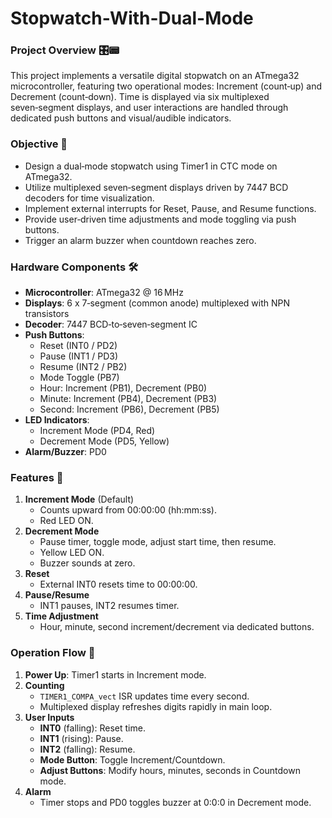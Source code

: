 # Stopwatch-With-Dual-Mode

### Project Overview 🎛️📟
This project implements a versatile digital stopwatch on an ATmega32 microcontroller, featuring two operational modes: Increment (count‑up) and Decrement (count‑down). Time is displayed via six multiplexed seven‑segment displays, and user interactions are handled through dedicated push buttons and visual/audible indicators.

### Objective 🎯
- Design a dual‑mode stopwatch using Timer1 in CTC mode on ATmega32.  
- Utilize multiplexed seven‑segment displays driven by 7447 BCD decoders for time visualization.  
- Implement external interrupts for Reset, Pause, and Resume functions.  
- Provide user‑driven time adjustments and mode toggling via push buttons.  
- Trigger an alarm buzzer when countdown reaches zero.

### Hardware Components 🛠️
- **Microcontroller**: ATmega32 @ 16 MHz  
- **Displays**: 6 x 7‑segment (common anode) multiplexed with NPN transistors  
- **Decoder**: 7447 BCD‑to‑seven‑segment IC  
- **Push Buttons**:  
  - Reset (INT0 / PD2)  
  - Pause (INT1 / PD3)  
  - Resume (INT2 / PB2)  
  - Mode Toggle (PB7)  
  - Hour: Increment (PB1), Decrement (PB0)  
  - Minute: Increment (PB4), Decrement (PB3)  
  - Second: Increment (PB6), Decrement (PB5)  
- **LED Indicators**:  
  - Increment Mode (PD4, Red)  
  - Decrement Mode (PD5, Yellow)  
- **Alarm/Buzzer**: PD0  

### Features 🚀
1. **Increment Mode** (Default)  
   - Counts upward from 00:00:00 (hh:mm:ss).  
   - Red LED ON.  
2. **Decrement Mode**  
   - Pause timer, toggle mode, adjust start time, then resume.  
   - Yellow LED ON.  
   - Buzzer sounds at zero.  
3. **Reset**  
   - External INT0 resets time to 00:00:00.  
4. **Pause/Resume**  
   - INT1 pauses, INT2 resumes timer.  
5. **Time Adjustment**  
   - Hour, minute, second increment/decrement via dedicated buttons.

### Operation Flow 🔄
1. **Power Up**: Timer1 starts in Increment mode.  
2. **Counting**  
   - `TIMER1_COMPA_vect` ISR updates time every second.  
   - Multiplexed display refreshes digits rapidly in main loop.  
3. **User Inputs**  
   - **INT0** (falling): Reset time.  
   - **INT1** (rising): Pause.  
   - **INT2** (falling): Resume.  
   - **Mode Button**: Toggle Increment/Countdown.  
   - **Adjust Buttons**: Modify hours, minutes, seconds in Countdown mode.  
4. **Alarm**  
   - Timer stops and PD0 toggles buzzer at 0:0:0 in Decrement mode.
